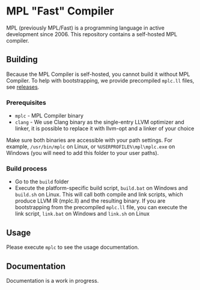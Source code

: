 # MPL "Fast" Compiler

MPL (previously MPL/Fast) is a programming language in active development since 2006.
This repository contains a self-hosted MPL compiler.

## Building

Because the MPL Compiler is self-hosted, you cannot build it without MPL Compiler.
To help with bootstrapping, we provide precompiled `mplc.ll` files, see [releases](https://github.com/Matway/mpl-c/releases).

### Prerequisites

* `mplc` - MPL Compiler binary
* `clang` - We use Clang binary as the single-entry LLVM optimizer and linker, it is possible to replace it with llvm-opt and a linker of your choice

Make sure both binaries are accessible with your path settings. For example, `/usr/bin/mplc` on Linux, or `%USERPROFILE%\mpl\mplc.exe` on Windows (you will need to add this folder to your user paths).

### Build process

* Go to the `build` folder
* Execute the platform-specific build script, `build.bat` on Windows and `build.sh` on Linux. This will call both compile and link scripts, which produce LLVM IR (mplc.ll) and the resulting binary. If you are bootstrapping from the precompiled `mplc.ll` file, you can execute the link script, `link.bat` on Windows and `link.sh` on Linux

## Usage

Please execute `mplc` to see the usage documentation.

## Documentation

Documentation is a work in progress.

